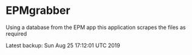 # EPMgrabber
Using a database from the EPM app this application scrapes the files as required


Latest backup: Sun Aug 25 17:12:01 UTC 2019
